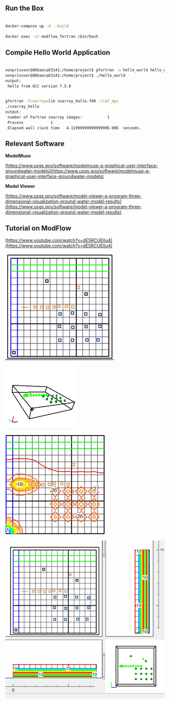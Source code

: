 ## **Run the Box**

```bash

docker-compose up -d --build

docker exec -it modflow_fortran /bin/bash

```

## **Compile Hello World Application**

```bash

nonprivuser@d6baeca63141:/home/project$ gfortran -o hello_world hello_world.f90
nonprivuser@d6baeca63141:/home/project$ ./hello_world
output:
 hello from GCC version 7.5.0

```

```bash

gfortran -fcoarray=lib coarray_hello.f90 -lcaf_mpi
./coarray_hello
output: 
 number of Fortran coarray images:           1
 Process            1
 Elapsed wall clock time   4.1199999999999999E-005  seconds.

```

## **Relevant Software**

**ModelMuse**

[https://www.usgs.gov/software/modelmuse-a-graphical-user-interface-groundwater-models](https://www.usgs.gov/software/modelmuse-a-graphical-user-interface-groundwater-models)

**Model Viewer**

[https://www.usgs.gov/software/model-viewer-a-program-three-dimensional-visualization-ground-water-model-results](https://www.usgs.gov/software/model-viewer-a-program-three-dimensional-visualization-ground-water-model-results)

## **Tutorial on ModFlow**

[https://www.youtube.com/watch?v=dE5RCUElIu4](https://www.youtube.com/watch?v=dE5RCUElIu4)

![./images/modflow-intro.png](./images/modflow-intro.png)

![./images/modflow-3d.png](./images/modflow-3d.png)

![./images/modflow-contour.png](./images/modflow-contour.png)

![./images/modflow-view.png](./images/modflow-view.png)
